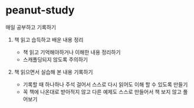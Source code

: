 # peanut-study
매일 공부하고 기록하기

1. 책 읽고 습득하고 배운 내용 정리
   - 책 읽고 기억해야하거나 이해한 내용 정리하기
   - 스캐폴딩되지 않도록 주의하기

2. 책 읽으면서 실습해 본 내용 기록하기
   - 기록할 때 하나하나 주석 걸어서 스스로 다시 읽어도 이해 할 수 있도록 만들기
   - 꼭 책에 나온대로 받아적지 않고 다른 예제도 스스로 만들어서 책 보지 않고 풀어보기
